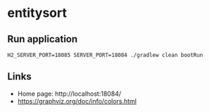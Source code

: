 # entitysort

## Run application
```
H2_SERVER_PORT=18085 SERVER_PORT=18084 ./gradlew clean bootRun
```

## Links
- Home page: http://localhost:18084/
- https://graphviz.org/doc/info/colors.html
